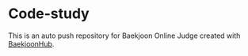 # Code-study
This is an auto push repository for Baekjoon Online Judge created with [BaekjoonHub](https://github.com/BaekjoonHub/BaekjoonHub).
